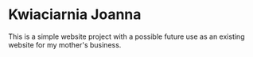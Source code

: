# Kwiaciarnia Joanna


This is a simple website project with a possible future use as an existing website for my mother's business.